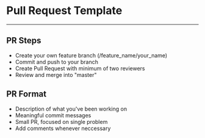# Pull Request Template

___

## PR Steps

* Create your own feature branch (/feature_name/your_name)
* Commit and push to your branch
* Create Pull Request with minimum of two reviewers
* Review and merge into "master"


## PR Format

* Description of what you've been working on
* Meaningful commit messages
* Small PR, focused on single problem
* Add comments whenever neccessary 
